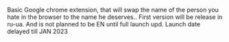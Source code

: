 Basic Google chrome extension, that will swap the name of the person you hate
in the browser to the name he deserves..
First version will be release in ru-ua. And is not planned to be EN until full launch
upd. Launch date delayed till JAN 2023

